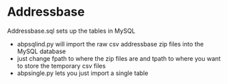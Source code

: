 # Addressbase

Addressbase.sql sets up the tables in MySQL
- abpsqlind.py will import the raw csv addressbase zip files into the MySQL database
- just change fpath to where the zip files are and tpath to where you want to store the temporary csv files
- abpsingle.py lets you just import a single table
